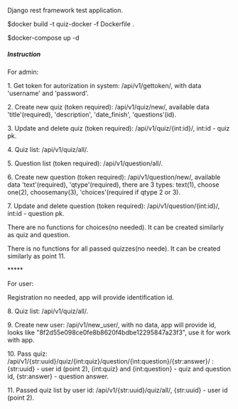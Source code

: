 Django rest framework test application.

<p>$docker build -t quiz-docker -f Dockerfile .</p>
<p>$docker-compose up -d</p>

<h5>Instruction</h5>
<p>For admin:</p>
<p>1. Get token for autorization in system: /api/v1/gettoken/, with data 'username' and 'password'. </p>
<p>2. Create new quiz (token required): /api/v1/quiz/new/, available data 'title'(required), 'description', 'date_finish', 'questions'(id). </p>
<p>3. Update and delete quiz (token required): /api/v1/quiz/{int:id}/, int:id - quiz pk.</p>
<p>4. Quiz list: /api/v1/quiz/all/. </p>
<p>5. Question list (token required): /api/v1/question/all/. </p>
<p>6. Create new question (token required): /api/v1/question/new/, available data 'text'(required), 'qtype'(required), there are 3 types: text(1), choose one(2), choosemany(3), 'choices'(required if qtype 2 or 3). </p>
<p>7. Update and delete question (token required): /api/v1/question/{int:id}/, int:id - question pk.</p>
<p>There are no functions for choices(no needed). It can be created similarly as quiz and question. </p>
<p>There is no functions for all passed quizzes(no neede). It can be created similarly as point 11. </p>
<p>*****</p>
<p>For user:</p>
<p>Registration no needed, app will provide identification id. </p>
<p>8. Quiz list: /api/v1/quiz/all/. </p>
<p>9. Create new user: /api/v1/new_user/, with no data, app will provide id, looks like "8f2d55e098ce0fe8b8620f4bdbe12295847a23f3", use it for work with app. </p>
<p>10. Pass quiz: /api/v1/{str:uuid}/quiz/{int:quiz}/question/{int:question}/{str:answer}/ : {str:uuid} - user id (point 2), {int:quiz} and {int:question} - quiz and question id, {str:answer} - question answer. </p>
<p>11. Passed quiz list by user id: /api/v1/{str:uuid}/quiz/all/,  {str:uuid} - user id (point 2). </p>
